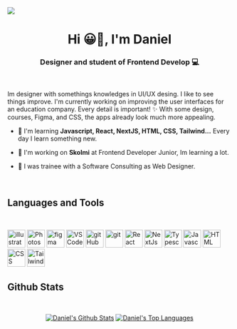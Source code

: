 <a href="#"><img width="auto" height="auto" src="https://www.behance.net/gallery/165684019/Chill-Bros"/></a>

<h1 align="center">Hi 😀🌱, I'm Daniel</h1>
<h3 align="center">Designer and student of Frontend Develop 💻</h3>
<br>

Im designer with somethings knowledges in UI/UX desing. I like to see things improve. I'm currently working on improving the user interfaces for an education company. Every detail is important! ✨ With some design, courses, Figma, and CSS, the apps already look much more appealing.

- 🌱 I'm learning **Javascript, React, NextJS, HTML, CSS, Tailwind...** Every day I learn something new.
  
- 🎨 I'm working on **Skolmi** at Frontend Developer Junior, Im learning a lot.

- 📖 I was trainee with a Software Consulting as Web Designer.
<br>

## Languages and Tools
<br/>
<p align="left"> 
<img src="https://www.vectorlogo.zone/logos/adobe_illustrator/adobe_illustrator-icon.svg" alt="illustrator" width="40" height="40"/>
<img src="https://upload.vectorlogo.zone/logos/adobe_illustrator/images/57bdc1fd-fa3d-4a30-98b9-baaac55e3e15.svg" alt="Photoshop" width="40" height="40"/> 
<img src="https://www.vectorlogo.zone/logos/figma/figma-icon.svg" alt="figma" width="40" height="40"/>
<img src="https://upload.vectorlogo.zone/logos/visualstudio_code/images/a4381320-f83c-4a29-9db3-b241c1d096b1.svg" alt="VSCode" width="40" height="40"/>
<img src="https://upload.vectorlogo.zone/logos/github/images/c53f393e-9094-4b00-9f76-e489cabbf2a9.svg" alt="gitHub" width="40" height="40"/>
<img src="https://www.vectorlogo.zone/logos/git-scm/git-scm-icon.svg" alt="git" width="40" height="40"/> 
<img src="https://www.vectorlogo.zone/logos/reactjs/reactjs-icon.svg" alt="React" width="40" height="40"/>
<img src="https://www.vectorlogo.zone/logos/nextjs/nextjs-icon.svg" alt="NextJs" width="40" height="40"/>
<img src="https://www.vectorlogo.zone/logos/typescriptlang/typescriptlang-icon.svg" alt="Typescript" width="40" height="40"/>
<img src="https://upload.vectorlogo.zone/logos/javascript/images/239ec8a4-163e-4792-83b6-3f6d96911757.svg" alt="Javascript" width="40" height="40"/>
<img src="https://www.vectorlogo.zone/logos/w3_html5/w3_html5-icon.svg" alt="HTML" width="40" height="40"/>
<img src="https://www.vectorlogo.zone/logos/w3_css/w3_css-icon.svg" alt="CSS" width="40" height="40"/>
<img src="https://www.vectorlogo.zone/logos/tailwindcss/tailwindcss-icon.svg" alt="Tailwind" width="40" height="40"/>
</p>


## Github Stats

  <br/>
  <p align="center">
    <a href="#"><img alt="Daniel's Github Stats" src="https://github-readme-stats.vercel.app/api?username=Sakhurama&show_icons=true&count_private=true&theme=dark&hide_border=true&bg_color=0D1117" /></a>
  <a href="#"><img alt="Daniel's Top Languages" src="https://github-readme-stats.vercel.app/api/top-langs/?username=Sakhurama&langs_count=8&count_private=true&layout=compact&theme=dark&hide_border=true&bg_color=0D1117" /></a>
  <br/>
  </p>
